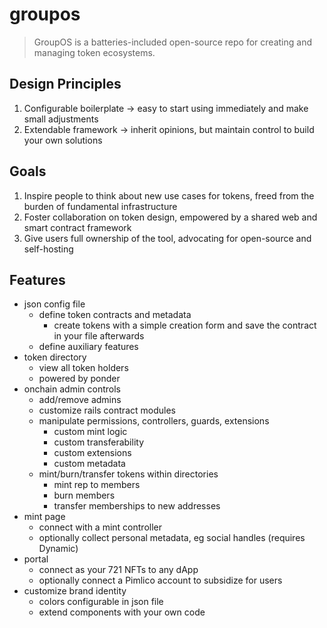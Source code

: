 # groupos

> GroupOS is a batteries-included open-source repo for creating and managing token ecosystems.

## Design Principles
1. Configurable boilerplate -> easy to start using immediately and make small adjustments
2. Extendable framework -> inherit opinions, but maintain control to build your own solutions

## Goals
1. Inspire people to think about new use cases for tokens, freed from the burden of fundamental infrastructure
2. Foster collaboration on token design, empowered by a shared web and smart contract framework
3. Give users full ownership of the tool, advocating for open-source and self-hosting

## Features
* json config file
  * define token contracts and metadata
    * create tokens with a simple creation form and save the contract in your file afterwards
  * define auxiliary features
* token directory
  * view all token holders
  * powered by ponder
* onchain admin controls
  * add/remove admins
  * customize rails contract modules
  * manipulate permissions, controllers, guards, extensions
    * custom mint logic
    * custom transferability
    * custom extensions
    * custom metadata
  * mint/burn/transfer tokens within directories
    * mint rep to members
    * burn members
    * transfer memberships to new addresses
* mint page
  * connect with a mint controller
  * optionally collect personal metadata, eg social handles (requires Dynamic)
* portal
  * connect as your 721 NFTs to any dApp
  * optionally connect a Pimlico account to subsidize for users
* customize brand identity
  * colors configurable in json file
  * extend components with your own code
